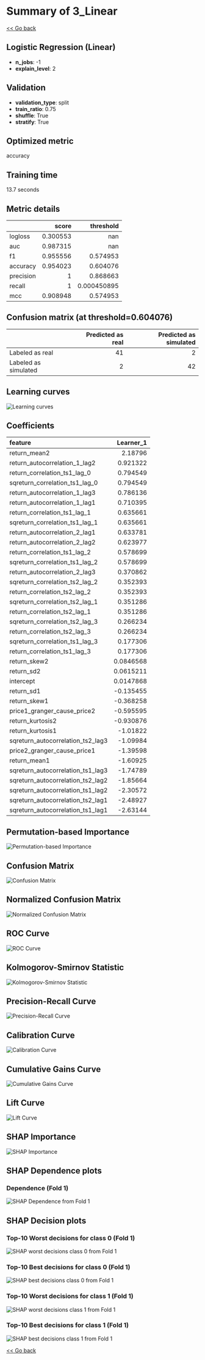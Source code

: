 # Summary of 3_Linear

[<< Go back](../README.md)


## Logistic Regression (Linear)
- **n_jobs**: -1
- **explain_level**: 2

## Validation
 - **validation_type**: split
 - **train_ratio**: 0.75
 - **shuffle**: True
 - **stratify**: True

## Optimized metric
accuracy

## Training time

13.7 seconds

## Metric details
|           |    score |     threshold |
|:----------|---------:|--------------:|
| logloss   | 0.300553 | nan           |
| auc       | 0.987315 | nan           |
| f1        | 0.955556 |   0.574953    |
| accuracy  | 0.954023 |   0.604076    |
| precision | 1        |   0.868663    |
| recall    | 1        |   0.000450895 |
| mcc       | 0.908948 |   0.574953    |


## Confusion matrix (at threshold=0.604076)
|                      |   Predicted as real |   Predicted as simulated |
|:---------------------|--------------------:|-------------------------:|
| Labeled as real      |                  41 |                        2 |
| Labeled as simulated |                   2 |                       42 |

## Learning curves
![Learning curves](learning_curves.png)

## Coefficients
| feature                           |   Learner_1 |
|:----------------------------------|------------:|
| return_mean2                      |   2.18796   |
| return_autocorrelation_1_lag2     |   0.921322  |
| return_correlation_ts1_lag_0      |   0.794549  |
| sqreturn_correlation_ts1_lag_0    |   0.794549  |
| return_autocorrelation_1_lag3     |   0.786136  |
| return_autocorrelation_1_lag1     |   0.710395  |
| return_correlation_ts1_lag_1      |   0.635661  |
| sqreturn_correlation_ts1_lag_1    |   0.635661  |
| return_autocorrelation_2_lag1     |   0.633781  |
| return_autocorrelation_2_lag2     |   0.623977  |
| return_correlation_ts1_lag_2      |   0.578699  |
| sqreturn_correlation_ts1_lag_2    |   0.578699  |
| return_autocorrelation_2_lag3     |   0.370862  |
| sqreturn_correlation_ts2_lag_2    |   0.352393  |
| return_correlation_ts2_lag_2      |   0.352393  |
| sqreturn_correlation_ts2_lag_1    |   0.351286  |
| return_correlation_ts2_lag_1      |   0.351286  |
| sqreturn_correlation_ts2_lag_3    |   0.266234  |
| return_correlation_ts2_lag_3      |   0.266234  |
| sqreturn_correlation_ts1_lag_3    |   0.177306  |
| return_correlation_ts1_lag_3      |   0.177306  |
| return_skew2                      |   0.0846568 |
| return_sd2                        |   0.0615211 |
| intercept                         |   0.0147868 |
| return_sd1                        |  -0.135455  |
| return_skew1                      |  -0.368258  |
| price1_granger_cause_price2       |  -0.595595  |
| return_kurtosis2                  |  -0.930876  |
| return_kurtosis1                  |  -1.01822   |
| sqreturn_autocorrelation_ts2_lag3 |  -1.09984   |
| price2_granger_cause_price1       |  -1.39598   |
| return_mean1                      |  -1.60925   |
| sqreturn_autocorrelation_ts1_lag3 |  -1.74789   |
| sqreturn_autocorrelation_ts2_lag2 |  -1.85664   |
| sqreturn_autocorrelation_ts1_lag2 |  -2.30572   |
| sqreturn_autocorrelation_ts2_lag1 |  -2.48927   |
| sqreturn_autocorrelation_ts1_lag1 |  -2.63144   |


## Permutation-based Importance
![Permutation-based Importance](permutation_importance.png)
## Confusion Matrix

![Confusion Matrix](confusion_matrix.png)


## Normalized Confusion Matrix

![Normalized Confusion Matrix](confusion_matrix_normalized.png)


## ROC Curve

![ROC Curve](roc_curve.png)


## Kolmogorov-Smirnov Statistic

![Kolmogorov-Smirnov Statistic](ks_statistic.png)


## Precision-Recall Curve

![Precision-Recall Curve](precision_recall_curve.png)


## Calibration Curve

![Calibration Curve](calibration_curve_curve.png)


## Cumulative Gains Curve

![Cumulative Gains Curve](cumulative_gains_curve.png)


## Lift Curve

![Lift Curve](lift_curve.png)



## SHAP Importance
![SHAP Importance](shap_importance.png)

## SHAP Dependence plots

### Dependence (Fold 1)
![SHAP Dependence from Fold 1](learner_fold_0_shap_dependence.png)

## SHAP Decision plots

### Top-10 Worst decisions for class 0 (Fold 1)
![SHAP worst decisions class 0 from Fold 1](learner_fold_0_shap_class_0_worst_decisions.png)
### Top-10 Best decisions for class 0 (Fold 1)
![SHAP best decisions class 0 from Fold 1](learner_fold_0_shap_class_0_best_decisions.png)
### Top-10 Worst decisions for class 1 (Fold 1)
![SHAP worst decisions class 1 from Fold 1](learner_fold_0_shap_class_1_worst_decisions.png)
### Top-10 Best decisions for class 1 (Fold 1)
![SHAP best decisions class 1 from Fold 1](learner_fold_0_shap_class_1_best_decisions.png)

[<< Go back](../README.md)
